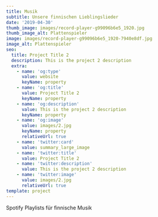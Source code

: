 ```yaml
---
title: Musik
subtitle: Unsere finnischen Lieblingslieder
date: '2019-04-30'
thumb_image: images/record-player-g99096b6e5_1920.jpg
thumb_image_alt: Plattenspieler
image: images/record-player-g99096b6e5_1920-7940e8df.jpg
image_alt: Plattenspieler
seo:
  title: Project Title 2
  description: This is the project 2 description
  extra:
    - name: 'og:type'
      value: website
      keyName: property
    - name: 'og:title'
      value: Project Title 2
      keyName: property
    - name: 'og:description'
      value: This is the project 2 description
      keyName: property
    - name: 'og:image'
      value: images/2.jpg
      keyName: property
      relativeUrl: true
    - name: 'twitter:card'
      value: summary_large_image
    - name: 'twitter:title'
      value: Project Title 2
    - name: 'twitter:description'
      value: This is the project 2 description
    - name: 'twitter:image'
      value: images/2.jpg
      relativeUrl: true
template: project
---
```

Spotify Playlists für finnische Musik
